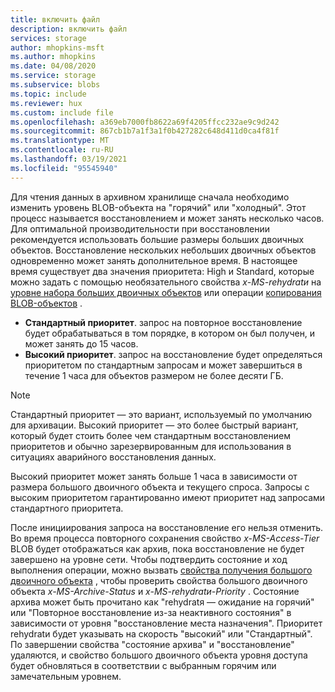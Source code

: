 ```yaml
---
title: включить файл
description: включить файл
services: storage
author: mhopkins-msft
ms.author: mhopkins
ms.date: 04/08/2020
ms.service: storage
ms.subservice: blobs
ms.topic: include
ms.reviewer: hux
ms.custom: include file
ms.openlocfilehash: a369eb7000fb8622a69f4205ffcc232ae9c9d242
ms.sourcegitcommit: 867cb1b7a1f3a1f0b427282c648d411d0ca4f81f
ms.translationtype: MT
ms.contentlocale: ru-RU
ms.lasthandoff: 03/19/2021
ms.locfileid: "95545940"
---
```

Для чтения данных в архивном хранилище сначала необходимо изменить уровень BLOB-объекта на "горячий" или "холодный". Этот процесс называется восстановлением и может занять несколько часов. Для оптимальной производительности при восстановлении рекомендуется использовать большие размеры больших двоичных объектов. Восстановление нескольких небольших двоичных объектов одновременно может занять дополнительное время. В настоящее время существует два значения приоритета: High и Standard, которые можно задать с помощью необязательного свойства *x-MS-rehydratи* на [уровне набора больших двоичных объектов](/rest/api/storageservices/set-blob-tier) или операции [копирования BLOB-объектов](/rest/api/storageservices/copy-blob) .

* **Стандартный приоритет**. запрос на повторное восстановление будет обрабатываться в том порядке, в котором он был получен, и может занять до 15 часов.
* **Высокий приоритет**. запрос на восстановление будет определяться приоритетом по стандартным запросам и может завершиться в течение 1 часа для объектов размером не более десяти ГБ. 

> [!NOTE]
> Стандартный приоритет — это вариант, используемый по умолчанию для архивации. Высокий приоритет — это более быстрый вариант, который будет стоить более чем стандартным восстановлением приоритетов и обычно зарезервированным для использования в ситуациях аварийного восстановления данных.
>
> Высокий приоритет может занять больше 1 часа в зависимости от размера большого двоичного объекта и текущего спроса. Запросы с высоким приоритетом гарантированно имеют приоритет над запросами стандартного приоритета.

После инициирования запроса на восстановление его нельзя отменить. Во время процесса повторного сохранения свойство *x-MS-Access-Tier* BLOB будет отображаться как архив, пока восстановление не будет завершено на уровне сети. Чтобы подтвердить состояние и ход выполнения операции, можно вызвать [свойства получения большого двоичного объекта](/rest/api/storageservices/get-blob-properties) , чтобы проверить свойства большого двоичного объекта *x-MS-Archive-Status* и *x-MS-rehydratи-Priority* . Состояние архива может быть прочитано как "rehydratя — ожидание на горячий" или "Повторное восстановление из-за неактивного состояния" в зависимости от уровня "восстановление места назначения". Приоритет rehydratи будет указывать на скорость "высокий" или "Стандартный". По завершении свойства "состояние архива" и "восстановление" удаляются, и свойство большого двоичного объекта уровня доступа будет обновляться в соответствии с выбранным горячим или замечательным уровнем.